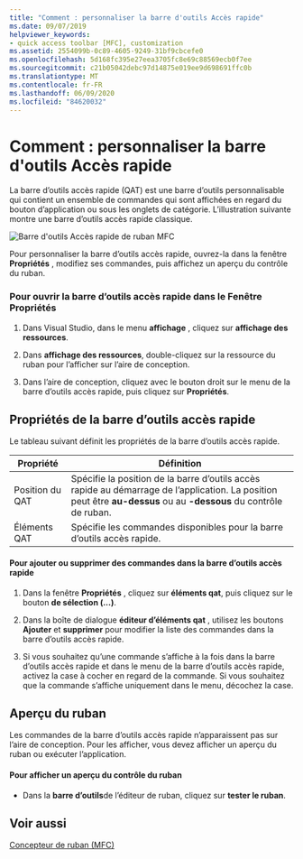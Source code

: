 ```yaml
---
title: "Comment : personnaliser la barre d'outils Accès rapide"
ms.date: 09/07/2019
helpviewer_keywords:
- quick access toolbar [MFC], customization
ms.assetid: 2554099b-0c89-4605-9249-31bf9cbcefe0
ms.openlocfilehash: 5d168fc395e27eea3705fc8e69c88569ecb0f7ee
ms.sourcegitcommit: c21b05042debc97d14875e019ee9d698691ffc0b
ms.translationtype: MT
ms.contentlocale: fr-FR
ms.lasthandoff: 06/09/2020
ms.locfileid: "84620032"
---
```

# <a name="how-to-customize-the-quick-access-toolbar"></a>Comment : personnaliser la barre d'outils Accès rapide

La barre d’outils accès rapide (QAT) est une barre d’outils personnalisable qui contient un ensemble de commandes qui sont affichées en regard du bouton d’application ou sous les onglets de catégorie. L’illustration suivante montre une barre d’outils accès rapide classique.

![Barre d'outils Accès rapide de ruban MFC](../mfc/media/quick_access_toolbar.png "Barre d'outils Accès rapide de ruban MFC")

Pour personnaliser la barre d’outils accès rapide, ouvrez-la dans la fenêtre **Propriétés** , modifiez ses commandes, puis affichez un aperçu du contrôle du ruban.

### <a name="to-open-the-quick-access-toolbar-in-the-properties-window"></a>Pour ouvrir la barre d’outils accès rapide dans le Fenêtre Propriétés

1. Dans Visual Studio, dans le menu **affichage** , cliquez sur **affichage des ressources**.

1. Dans **affichage des ressources**, double-cliquez sur la ressource du ruban pour l’afficher sur l’aire de conception.

1. Dans l’aire de conception, cliquez avec le bouton droit sur le menu de la barre d’outils accès rapide, puis cliquez sur **Propriétés**.

## <a name="quick-access-toolbar-properties"></a>Propriétés de la barre d’outils accès rapide

Le tableau suivant définit les propriétés de la barre d’outils accès rapide.

|Propriété|Définition|
|--------------|----------------|
|Position du QAT|Spécifie la position de la barre d’outils accès rapide au démarrage de l’application. La position peut être **au-dessus** ou au **-dessous** du contrôle de ruban.|
|Éléments QAT|Spécifie les commandes disponibles pour la barre d’outils accès rapide.|

#### <a name="to-add-or-remove-commands-on-the-quick-access-toolbar"></a>Pour ajouter ou supprimer des commandes dans la barre d’outils accès rapide

1. Dans la fenêtre **Propriétés** , cliquez sur **éléments qat**, puis cliquez sur le bouton **de sélection (...)**.

1. Dans la boîte de dialogue **éditeur d’éléments qat** , utilisez les boutons **Ajouter** et **supprimer** pour modifier la liste des commandes dans la barre d’outils accès rapide.

1. Si vous souhaitez qu’une commande s’affiche à la fois dans la barre d’outils accès rapide et dans le menu de la barre d’outils accès rapide, activez la case à cocher en regard de la commande. Si vous souhaitez que la commande s’affiche uniquement dans le menu, décochez la case.

## <a name="previewing-the-ribbon"></a>Aperçu du ruban

Les commandes de la barre d’outils accès rapide n’apparaissent pas sur l’aire de conception. Pour les afficher, vous devez afficher un aperçu du ruban ou exécuter l’application.

#### <a name="to-preview-the-ribbon-control"></a>Pour afficher un aperçu du contrôle du ruban

- Dans la **barre d’outils**de l’éditeur de ruban, cliquez sur **tester le ruban**.

## <a name="see-also"></a>Voir aussi

[Concepteur de ruban (MFC)](ribbon-designer-mfc.md)
